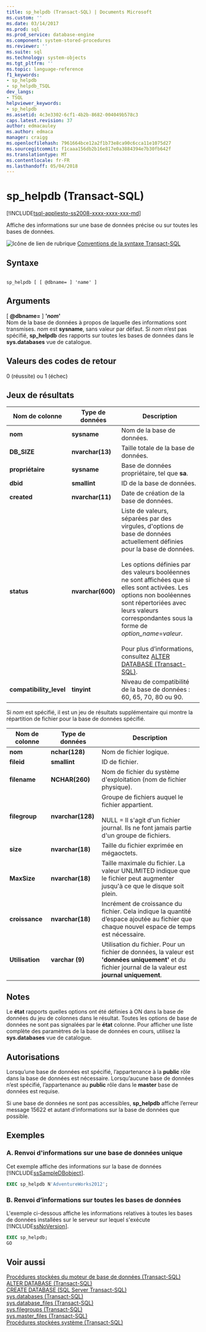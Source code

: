 ```yaml
---
title: sp_helpdb (Transact-SQL) | Documents Microsoft
ms.custom: ''
ms.date: 03/14/2017
ms.prod: sql
ms.prod_service: database-engine
ms.component: system-stored-procedures
ms.reviewer: ''
ms.suite: sql
ms.technology: system-objects
ms.tgt_pltfrm: ''
ms.topic: language-reference
f1_keywords:
- sp_helpdb
- sp_helpdb_TSQL
dev_langs:
- TSQL
helpviewer_keywords:
- sp_helpdb
ms.assetid: 4c3e3302-6cf1-4b2b-8682-004049b578c3
caps.latest.revision: 37
author: edmacauley
ms.author: edmaca
manager: craigg
ms.openlocfilehash: 7961664bce12a2f1b73e8ca90c6cca11e1075d27
ms.sourcegitcommit: f1caaa156db2b16e817e0a3884394e7b30fb642f
ms.translationtype: MT
ms.contentlocale: fr-FR
ms.lasthandoff: 05/04/2018
---
```

# <a name="sphelpdb-transact-sql"></a>sp_helpdb (Transact-SQL)
[!INCLUDE[tsql-appliesto-ss2008-xxxx-xxxx-xxx-md](../../includes/tsql-appliesto-ss2008-xxxx-xxxx-xxx-md.md)]

  Affiche des informations sur une base de données précise ou sur toutes les bases de données.  
  
 ![Icône de lien de rubrique](../../database-engine/configure-windows/media/topic-link.gif "Icône lien de rubrique") [Conventions de la syntaxe Transact-SQL](../../t-sql/language-elements/transact-sql-syntax-conventions-transact-sql.md)  
  
## <a name="syntax"></a>Syntaxe  
  
```  
  
sp_helpdb [ [ @dbname= ] 'name' ]  
```  
  
## <a name="arguments"></a>Arguments  
 [  **@dbname=** ] **'***nom***'**  
 Nom de la base de données à propos de laquelle des informations sont transmises. *nom* est **sysname**, sans valeur par défaut. Si *nom* n’est pas spécifié, **sp_helpdb** des rapports sur toutes les bases de données dans le **sys.databases** vue de catalogue.  
  
## <a name="return-code-values"></a>Valeurs des codes de retour  
 0 (réussite) ou 1 (échec)  
  
## <a name="result-sets"></a>Jeux de résultats  
  
|Nom de colonne|Type de données| Description|  
|-----------------|---------------|-----------------|  
|**nom**|**sysname**|Nom de la base de données.|  
|**DB_SIZE**|**nvarchar(13)**|Taille totale de la base de données.|  
|**propriétaire**|**sysname**|Base de données propriétaire, tel que **sa**.|  
|**dbid**|**smallint**|ID de la base de données.|  
|**created**|**nvarchar(11)**|Date de création de la base de données.|  
|**status**|**nvarchar(600)**|Liste de valeurs, séparées par des virgules, d'options de base de données actuellement définies pour la base de données.<br /><br /> Les options définies par des valeurs booléennes ne sont affichées que si elles sont activées. Les options non booléennes sont répertoriées avec leurs valeurs correspondantes sous la forme de *option_name*=*valeur*.<br /><br /> Pour plus d’informations, consultez [ALTER DATABASE &#40;Transact-SQL&#41;](../../t-sql/statements/alter-database-transact-sql.md).|  
|**compatibility_level**|**tinyint**|Niveau de compatibilité de la base de données : 60, 65, 70, 80 ou 90.|  
  
 Si *nom* est spécifié, il est un jeu de résultats supplémentaire qui montre la répartition de fichier pour la base de données spécifié.  
  
|Nom de colonne|Type de données| Description|  
|-----------------|---------------|-----------------|  
|**nom**|**nchar(128)**|Nom de fichier logique.|  
|**fileid**|**smallint**|ID de fichier.|  
|**filename**|**NCHAR(260)**|Nom de fichier du système d'exploitation (nom de fichier physique).|  
|**filegroup**|**nvarchar(128)**|Groupe de fichiers auquel le fichier appartient.<br /><br /> NULL = Il s'agit d'un fichier journal. Ils ne font jamais partie d'un groupe de fichiers.|  
|**size**|**nvarchar(18)**|Taille du fichier exprimée en mégaoctets.|  
|**MaxSize**|**nvarchar(18)**|Taille maximale du fichier. La valeur UNLIMITED indique que le fichier peut augmenter jusqu'à ce que le disque soit plein.|  
|**croissance**|**nvarchar(18)**|Incrément de croissance du fichier. Cela indique la quantité d’espace ajoutée au fichier que chaque nouvel espace de temps est nécessaire.|  
|**Utilisation**|**varchar (9)**|Utilisation du fichier. Pour un fichier de données, la valeur est **'données uniquement'** et du fichier journal de la valeur est **journal uniquement**.|  
  
## <a name="remarks"></a>Notes  
 Le **état** rapports quelles options ont été définies à ON dans la base de données du jeu de colonnes dans le résultat. Toutes les options de base de données ne sont pas signalées par le **état** colonne. Pour afficher une liste complète des paramètres de la base de données en cours, utilisez la **sys.databases** vue de catalogue.  
  
## <a name="permissions"></a>Autorisations  
 Lorsqu’une base de données est spécifié, l’appartenance à la **public** rôle dans la base de données est nécessaire. Lorsqu’aucune base de données n’est spécifié, l’appartenance au **public** rôle dans le **master** base de données est requise.  
  
 Si une base de données ne sont pas accessibles, **sp_helpdb** affiche l’erreur message 15622 et autant d’informations sur la base de données que possible.  
  
## <a name="examples"></a>Exemples  
  
### <a name="a-returning-information-about-a-single-database"></a>A. Renvoi d'informations sur une base de données unique  
 Cet exemple affiche des informations sur la base de données [!INCLUDE[ssSampleDBobject](../../includes/sssampledbobject-md.md)].  
  
```sql  
EXEC sp_helpdb N'AdventureWorks2012';  
```  
  
### <a name="b-returning-information-about-all-databases"></a>B. Renvoi d’informations sur toutes les bases de données  
 L'exemple ci-dessous affiche les informations relatives à toutes les bases de données installées sur le serveur sur lequel s'exécute [!INCLUDE[ssNoVersion](../../includes/ssnoversion-md.md)].  
  
```sql  
EXEC sp_helpdb;  
GO  
```  
  
## <a name="see-also"></a>Voir aussi  
 [Procédures stockées du moteur de base de données &#40;Transact-SQL&#41;](../../relational-databases/system-stored-procedures/database-engine-stored-procedures-transact-sql.md)   
 [ALTER DATABASE &#40;Transact-SQL&#41;](../../t-sql/statements/alter-database-transact-sql.md)   
 [CREATE DATABASE &#40;SQL Server Transact-SQL&#41;](../../t-sql/statements/create-database-sql-server-transact-sql.md)   
 [sys.databases &#40;Transact-SQL&#41;](../../relational-databases/system-catalog-views/sys-databases-transact-sql.md)   
 [sys.database_files &#40;Transact-SQL&#41;](../../relational-databases/system-catalog-views/sys-database-files-transact-sql.md)   
 [sys.filegroups &#40;Transact-SQL&#41;](../../relational-databases/system-catalog-views/sys-filegroups-transact-sql.md)   
 [sys.master_files &#40;Transact-SQL&#41;](../../relational-databases/system-catalog-views/sys-master-files-transact-sql.md)   
 [Procédures stockées système &#40;Transact-SQL&#41;](../../relational-databases/system-stored-procedures/system-stored-procedures-transact-sql.md)  
  
  
